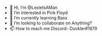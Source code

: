 - 👋 Hi, I’m @LexieIsAMan
- 👀 I’m interested in Pink Floyd
- 🌱 I’m currently learning Bass
- 💞️ I’m looking to collaborate on Anything?
- 📫 How to reach me Discord- Duckler#1979

<!---
LexieIsAMan/LexieIsAMan is a ✨ special ✨ repository because its `README.md` (this file) appears on your GitHub profile.
You can click the Preview link to take a look at your changes.
--->
